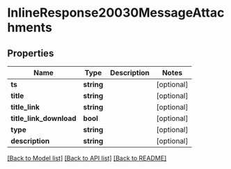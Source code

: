 # InlineResponse20030MessageAttachments

## Properties
Name | Type | Description | Notes
------------ | ------------- | ------------- | -------------
**ts** | **string** |  | [optional] 
**title** | **string** |  | [optional] 
**title_link** | **string** |  | [optional] 
**title_link_download** | **bool** |  | [optional] 
**type** | **string** |  | [optional] 
**description** | **string** |  | [optional] 

[[Back to Model list]](../../README.md#documentation-for-models) [[Back to API list]](../../README.md#documentation-for-api-endpoints) [[Back to README]](../../README.md)

